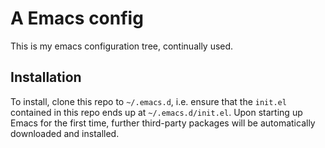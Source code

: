 # A Emacs config

This is my emacs configuration tree, continually used.

## Installation

To install, clone this repo to `~/.emacs.d`, i.e. ensure that the
`init.el` contained in this repo ends up at `~/.emacs.d/init.el`.
Upon starting up Emacs for the first time, further third-party
packages will be automatically downloaded and installed.
